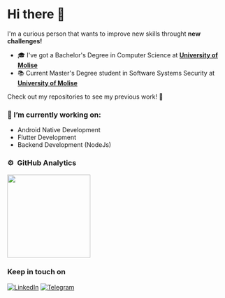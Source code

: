 # Hi there 👋
I'm a curious person that wants to improve new skills throught **new challenges!**

- 🎓 I've got a Bachelor's Degree in Computer Science at <a href="https://www2.unimol.it/">**University of Molise**</a>
- 📚 Current Master's Degree student in Software Systems Security at <a href="https://www2.unimol.it/">**University of Molise**</a>

Check out my repositories to see my previous work! 👀

### 🔭 I’m currently working on:
*  Android Native Development
*  Flutter Development
*  Backend Development (NodeJs)

### ⚙️ &nbsp;GitHub Analytics


<a href="https://github.com/xelanac">
  <img height="190em" src="https://github-readme-stats-eight-theta.vercel.app/api?username=xelanac&show_icons=true&theme=tokyonight&count_private=true"/>
</a>

<!--
### Version Control
<a href="https://gitlab.com/xelanac"><img alt="GitLab" src="https://img.shields.io/badge/gitlab-%23181717.svg?&style=for-the-badge&logo=gitlab&logoColor=white"/> </a> <img alt="GitHub" src="https://img.shields.io/badge/github-%23121011.svg?&style=for-the-badge&logo=github&logoColor=white"/>
-->

### Keep in touch on
<a href="https://www.linkedin.com/in/alessandro-cancelliere-b1268218a/">
<img alt="LinkedIn" src="https://img.shields.io/badge/linkedin-%230077B5.svg?&style=for-the-badge&logo=linkedin&logoColor=white"/></a> <a  href="https://telegram.me/xelanac"><img alt="Telegram" src="https://img.shields.io/badge/Telegram-2CA5E0?style=for-the-badge&logo=telegram&logoColor=white"/> </a>

<!--
![visitor badge](https://visitor-badge.glitch.me/badge?page_id=xelanac.visitor-badge)
**xelanac/xelanac** is a ✨ _special_ ✨ repository because its `README.md` (this file) appears on your GitHub profile.

Here are some ideas to get you started:

- 🔭 I’m currently working on ...
- 🌱 I’m currently learning ...
- 👯 I’m looking to collaborate on ...
- 🤔 I’m looking for help with ...
- 💬 Ask me about ...
- 📫 How to reach me: ...
- 😄 Pronouns: ...
- ⚡ Fun fact: ...
-->

